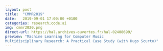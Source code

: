 ```yaml
---
layout: post
title:  "CMMR2019"
date:   2019-09-01 17:00:00 +0100
categories: research;code;ai
img: cmmr2020.png
direct-url: https://hal.archives-ouvertes.fr/hal-02408699/
preview: "Machine Learning for Computer Music
Multidisciplinary Research: A Practical Case Study (with Hugo Scurto)"
---
```


